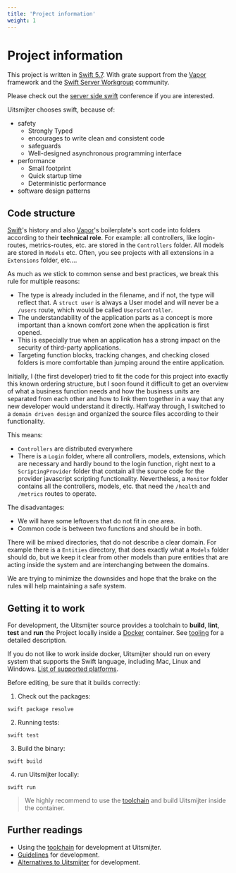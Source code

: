 ```yaml
---
title: 'Project information'
weight: 1
---
```


# Project information

This project is written in [Swift 5.7](https://www.swift.org). With grate support from the [Vapor](https://vapor.codes)
framework and the [Swift Server Workgroup](https://www.swift.org/server/) community.

Please check out the [server side swift](https://www.serversideswift.info) conference if you are interested.

Uitsmijter chooses swift, because of:

- safety
    - Strongly Typed
    - encourages to write clean and consistent code
    - safeguards
    - Well-designed asynchronous programming interface
- performance
    - Small footprint
    - Quick startup time
    - Deterministic performance
- software design patterns

## Code structure

[Swift](https://www.swift.org)'s history and also [Vapor](https://vapor.codes)'s boilerplate's sort code into
folders according to their **technical role**. For example: all controllers, like login-routes, metrics-routes, etc. are
stored in the `Controllers` folder. All models are stored in `Models` etc. Often, you see projects with all
extensions in a `Extensions` folder, etc....

As much as we stick to common sense and best practices, we break this rule for multiple reasons:

- The type is already included in the filename, and if not, the type will reflect that. A `struct user` is always a
  User model and will never be a `/users` route, which would be called `UsersController`.
- The understandability of the application parts as a concept is more important than a known comfort zone when the
  application is first opened.
- This is especially true when an application has a strong impact on the security of third-party applications.
- Targeting function blocks, tracking changes, and checking closed folders is more comfortable than jumping around the
  entire application.

Initially, I (the first developer) tried to fit the code for this project into exactly this known ordering structure,
but I soon found it difficult to get an overview of what a business function needs and how the business units are
separated from each other and how to link them together in a way that any new developer would understand it directly.
Halfway through, I switched to a `domain driven design` and organized the source files according to their functionality.

This means:

- `Controllers` are distributed everywhere
- There is a `Login` folder, where all controllers, models, extensions, which are necessary and hardly bound to the
  login function, right next to a `ScriptingProvider` folder that contain all the source code for the provider
  javascript scripting functionality. Nevertheless, a `Monitor` folder contains all the controllers, models, etc. that
  need the `/health` and `/metrics` routes to operate.

The disadvantages:

- We will have some leftovers that do not fit in one area.
- Common code is between two functions and should be in both.

There will be mixed directories, that do not describe a clear domain. For example there is a `Entities` directory,
that does exactly what a `Models` folder should do, but we keep it clear from other models than pure entities that are
acting inside the system and are interchanging between the domains.

We are trying to minimize the downsides and hope that the brake on the rules will help maintaining a safe system.

## Getting it to work

For development, the Uitsmijter source provides a toolchain to **build**, **lint**, **test** and **run** the Project
locally inside a [Docker](https://www.docker.com) container. See [tooling](/contribution/tooling) for a detailed
description.

If you do not like to work inside docker, Uitsmijter should run on every system that supports the Swift language,
including Mac, Linux and Windows. [List of supported platforms](https://www.swift.org/download/).

Before editing, be sure that it builds correctly:

1. Check out the packages:

```shell
swift package resolve
```

2. Running tests:

```shell
swift test
```

3. Build the binary:

```shell
swift build
```

4. run Uitsmijter locally:

```shell
swift run
```

> We highly recommend to use the [toolchain](/contribution/tooling) and build Uitsmijter inside the container.

## Further readings

- Using the [toolchain](/contribution/tooling) for development at Uitsmijter.
- [Guidelines](/contribution/guidelines) for development.
- [Alternatives to Uitsmijter](/contribution/list-of-competitors) for development.
